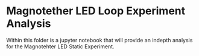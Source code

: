 # Magnotether LED Loop Experiment Analysis
Within this folder is a jupyter notebook that will provide an indepth analysis for the Magnotehter LED Static Experiment.